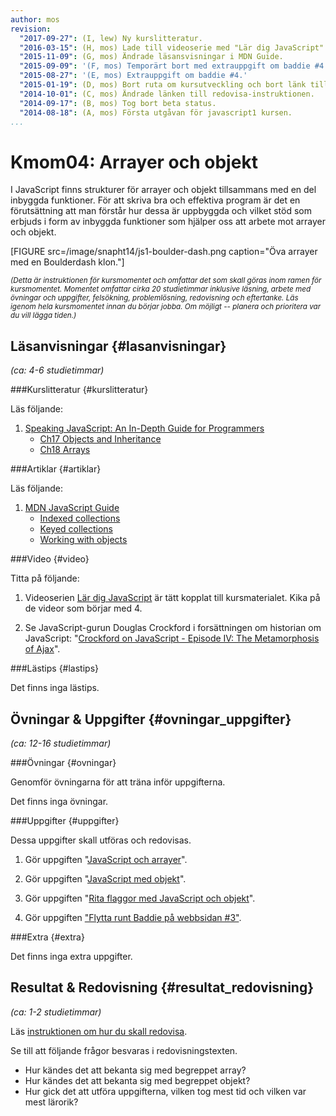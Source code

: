 ```yaml
---
author: mos
revision:
  "2017-09-27": (I, lew) Ny kurslitteratur.
  "2016-03-15": (H, mos) Lade till videoserie med "Lär dig JavaScript".
  "2015-11-09": (G, mos) Ändrade läsansvisningar i MDN Guide.
  "2015-09-09": '(F, mos) Temporärt bort med extrauppgift om baddie #4.'
  "2015-08-27": '(E, mos) Extrauppgift om baddie #4.'
  "2015-01-19": (D, mos) Bort ruta om kursutveckling och bort länk till youtube-serie.
  "2014-10-01": (C, mos) Ändrade länken till redovisa-instruktionen.
  "2014-09-17": (B, mos) Tog bort beta status.
  "2014-08-18": (A, mos) Första utgåvan för javascript1 kursen.
...
```

Kmom04: Arrayer och objekt
==================================

I JavaScript finns strukturer för arrayer och objekt tillsammans med en del inbyggda funktioner. För att skriva bra och effektiva program är det en förutsättning att man förstår hur dessa är uppbyggda och vilket stöd som erbjuds i form av inbyggda funktioner som hjälper oss att arbete mot arrayer och objekt.


[FIGURE src=/image/snapht14/js1-boulder-dash.png caption="Öva arrayer med en Boulderdash klon."]

<small>*(Detta är instruktionen för kursmomentet och omfattar det som skall göras inom ramen för kursmomentet. Momentet omfattar cirka 20 studietimmar inklusive läsning, arbete med övningar och uppgifter, felsökning, problemlösning, redovisning och eftertanke. Läs igenom hela kursmomentet innan du börjar jobba. Om möjligt -- planera och prioritera var du vill lägga tiden.)*</small>



Läsanvisningar  {#lasanvisningar}
---------------------------------

*(ca: 4-6 studietimmar)*


###Kurslitteratur  {#kurslitteratur}

Läs följande:

1. [Speaking JavaScript: An In-Depth Guide for Programmers](kunskap/boken-speaking-javascript)
    * [Ch17 Objects and Inheritance](http://speakingjs.com/es5/ch17.html)
    * [Ch18 Arrays](http://speakingjs.com/es5/ch18.html)


<!-- 1. [Eloquent JavaScript: A Modern Introduction to Programming](kunskap/boken-eloquent-javascript-a-modern-introduction-to-programming)
    * [Ch4 Data structures: Objects and Arrays](http://eloquentjavascript.net/04_data.html)
    * [Ch5 Higher-Order Functions](http://http://eloquentjavascript.net/05_higher_order.html)
    * [Ch6 The Secret Life of Objects](http://eloquentjavascript.net/06_object.html) -->



###Artiklar {#artiklar}

Läs följande:

1. [MDN JavaScript Guide](https://developer.mozilla.org/en-US/docs/Web/JavaScript/Guide)
    * [Indexed collections](https://developer.mozilla.org/en-US/docs/Web/JavaScript/Guide/Indexed_collections)
    * [Keyed collections](https://developer.mozilla.org/en-US/docs/Web/JavaScript/Guide/Keyed_collections)
    * [Working with objects](https://developer.mozilla.org/en-US/docs/Web/JavaScript/Guide/Working_with_Objects)



###Video  {#video}

Titta på följande:

1. Videoserien [Lär dig JavaScript](https://www.youtube.com/playlist?list=PLKtP9l5q3ce-Id4-mxJK1Pi91_7Ob1W-K) är tätt kopplat till kursmaterialet. Kika på de videor som börjar med 4.

1. Se JavaScript-gurun Douglas Crockford i forsättningen om historian om JavaScript: "[Crockford on JavaScript - Episode IV: The Metamorphosis of Ajax](https://www.youtube.com/watch?v=Fv9qT9joc0M)".

<!--
2. Fortsätt titta på Code Academy serien om "[Learning JavaScript Programming](https://www.youtube.com/playlist?list=PLoDk0fP8MgnKzxbjc1-mp4ljRO0JRrPUA)". Titta på delarna 30-37 som handlar om arrayer och objekt.
-->


###Lästips {#lastips}

Det finns inga lästips.




Övningar & Uppgifter  {#ovningar_uppgifter}
-------------------------------------------

*(ca: 12-16 studietimmar)*


###Övningar {#ovningar}

Genomför övningarna för att träna inför uppgifterna.

Det finns inga övningar.



###Uppgifter {#uppgifter}

Dessa uppgifter skall utföras och redovisas.

<!-- Lab4 Arrayer och Lab5 Object -->

1. Gör uppgiften "[JavaScript och arrayer](uppgift/javascript-och-arrayer)".

2. Gör uppgiften "[JavaScript med objekt](uppgift/javascript-och-objekt)".

3. Gör uppgiften "[Rita flaggor med JavaScript och objekt](uppgift/gor-svenska-flaggan-med-javascript-och-objekt)".

4. Gör uppgiften ["Flytta runt Baddie på webbsidan #3"](uppgift/flytta-baddie-pa-webbsida-3).




###Extra {#extra}

Det finns inga extra uppgifter.



Resultat & Redovisning  {#resultat_redovisning}
-----------------------------------------------

*(ca: 1-2 studietimmar)*

Läs [instruktionen om hur du skall redovisa](javascript1/redovisa).

Se till att följande frågor besvaras i redovisningstexten.

* Hur kändes det att bekanta sig med begreppet array?
* Hur kändes det att bekanta sig med begreppet objekt?
* Hur gick det att utföra uppgifterna, vilken tog mest tid och vilken var mest lärorik?
